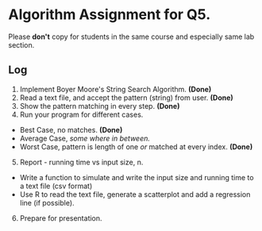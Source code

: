 # Algorithm Assignment for Q5.

Please **don't** copy for students in the same course and especially same lab section.

## Log
1. Implement Boyer Moore's String Search Algorithm. **(Done)**
2. Read a text file, and accept the pattern (string) from user. **(Done)**
3. Show the pattern matching in every step. **(Done)**
4. Run your program for different cases.
  * Best Case, no matches. **(Done)**
  * Average Case, *some where in between.*
  * Worst Case, pattern is length of one *or* matched at every index. **(Done)**
5. Report - running time vs input size, n.
  * Write a function to simulate and write the input size and running time to a text file (csv format)
  * Use R to read the text file, generate a scatterplot and add a regression line (if possible).
6. Prepare for presentation.
